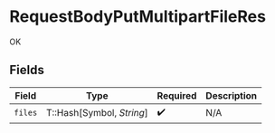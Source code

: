 # RequestBodyPutMultipartFileRes

OK


## Fields

| Field                     | Type                      | Required                  | Description               |
| ------------------------- | ------------------------- | ------------------------- | ------------------------- |
| `files`                   | T::Hash[Symbol, *String*] | :heavy_check_mark:        | N/A                       |